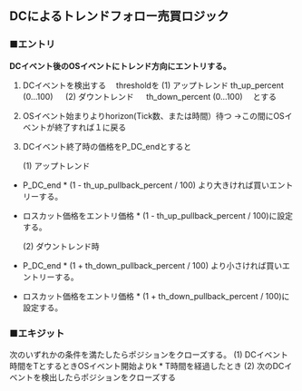 ﻿## DCによるトレンドフォロー売買ロジック


### ■エントリ
**DCイベント後のOSイベントにトレンド方向にエントリする。**

 1. DCイベントを検出する
 　thresholdを
	  (1) アップトレンド
			  th_up_percent (0...100)
 　 (2) ダウントレンド
 　         th_down_percent (0...100)
 　とする
 　                    
 2. OSイベント始まりよりhorizon(Tick数、または時間）待つ
	 →この間にOSイベントが終了すれば１に戻る
	 
 3. DCイベント終了時の価格をP_DC_endとすると
 
    (1) アップトレンド

- P_DC_end * (1 - th_up_pullback_percent / 100) より大きければ買いエントリーする。
- ロスカット価格をエントリ価格 * (1 - th_up_pullback_percent / 100)に設定する。
	    
   (2) ダウントレンド時

- P_DC_end * (1 + th_down_pullback_percent / 100) より小さければ買いエントリーする。
- ロスカット価格をエントリ価格 * (1 + th_down_pullback_percent / 100)に設定する。

### ■エキジット
次のいずれかの条件を満たしたらポジションをクローズする。
(1) DCイベント時間をTとするときOSイベント開始よりk * T時間を経過したとき
(2) 次のDCイベントを検出したらポジションをクローズする



	    


 

